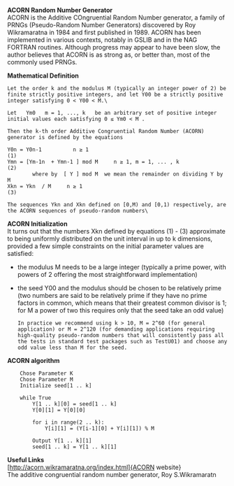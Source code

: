 **ACORN Random Number Generator**\
ACORN is the Additive COngruential Random Number generator, a family of PRNGs (Pseudo-Random Number Generators) discovered  by Roy Wikramaratna in 1984 and first published in 1989. ACORN has been implemented in various contexts, notably in GSLIB and in the NAG FORTRAN routines. Although progress may appear to have been slow, the author believes that ACORN is as strong as, or better than, most of the commonly used PRNGs.

**Mathematical Definition**

    Let the order k and the modulus M (typically an integer power of 2) be finite strictly positive integers, and let Y00 be a strictly positive integer satisfying 0 < Y00 < M.\

    Let   Ym0   m = 1, ..., k   be an arbitrary set of positive integer initial values each satisfying 0 ≤ Ym0 < M .
    
    Then the k-th order Additive Congruential Random Number (ACORN) generator is defined by the equations
    
    Y0n = Y0n-1          n ≥ 1                                                      (1) 
    Ymn = [Ym-1n  + Ymn-1 ] mod M     n ≥ 1, m = 1, ... , k                         (2) 
            where by  [ Y ] mod M  we mean the remainder on dividing Y by M 
    Xkn = Ykn  / M     n ≥ 1                                                        (3)
    
    The sequences Ykn and Xkn defined on [0,M) and [0,1) respectively, are the ACORN sequences of pseudo-random numbers\
    
**ACORN Initialization**\
It turns out that the numbers Xkn defined by equations (1) - (3) approximate to being uniformly distributed on the unit interval in up to k dimensions, provided a few simple constraints on the initial parameter values are satisfied:

-   the modulus M needs to be a large integer (typically a prime power, with powers of 2 offering the most straightforward implementation)
-   the seed Y00 and the modulus should be chosen to be relatively prime (two numbers are said to be relatively prime if they have no prime factors in common, which means that their greatest common divisor is 1; for M a power of two this requires only that the seed take an odd value)

        
        In practice we recommend using k > 10, M = 2^60 (for general application) or M = 2^120 (for demanding applications requiring high-quality pseudo-random numbers that will consistently pass all the tests in standard test packages such as TestU01) and choose any odd value less than M for the seed.


**ACORN algorithm**

        Chose Parameter K
        Chose Parameter M
        Initialize seed[1 .. k]
        
        while True
            Y[1 .. k][0] = seed[1 .. k]
            Y[0][1] = Y[0][0]
            
            for i in range(2 .. k):
                Y[i][1] = (Y[i-1][0] + Y[i][1]) % M
            
            Output Y[1 .. k][1]
            seed[1 .. k] = Y[1 .. k][1]
            
    
**Useful Links**\
[http://acorn.wikramaratna.org/index.html]{ACORN website}\
The additive congruential random number generator, Roy S.Wikramaratn
